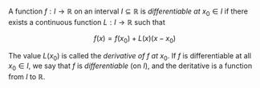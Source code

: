 A function $f: I \to \mathbb{R}$ on an interval $I \subseteq \mathbb{R}$ 
is *differentiable at* $x_0 \in I$ if there exists a continuous function 
$L:I\to\mathbb R$ such that

$$
f(x) = f(x_0) + L(x) (x-x_0)
$$

The value $L(x_0)$ is called the *derivative of* $f$ *at* $x_0$. If $f$ is 
differentiable at all $x_0\in I$, we say that $f$ is *differentiable* (on $I$),
and the deritative is a function from $I$ to $\mathbb R$.
